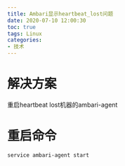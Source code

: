 ```yaml
---
title: Ambari显示heartbeat_lost问题
date: 2020-07-10 12:00:30
toc: true
tags: Linux
categories: 
- 技术
---
```


# 解决方案

重启heartbeat lost机器的ambari-agent

# 重启命令

```shell
service ambari-agent start
```



